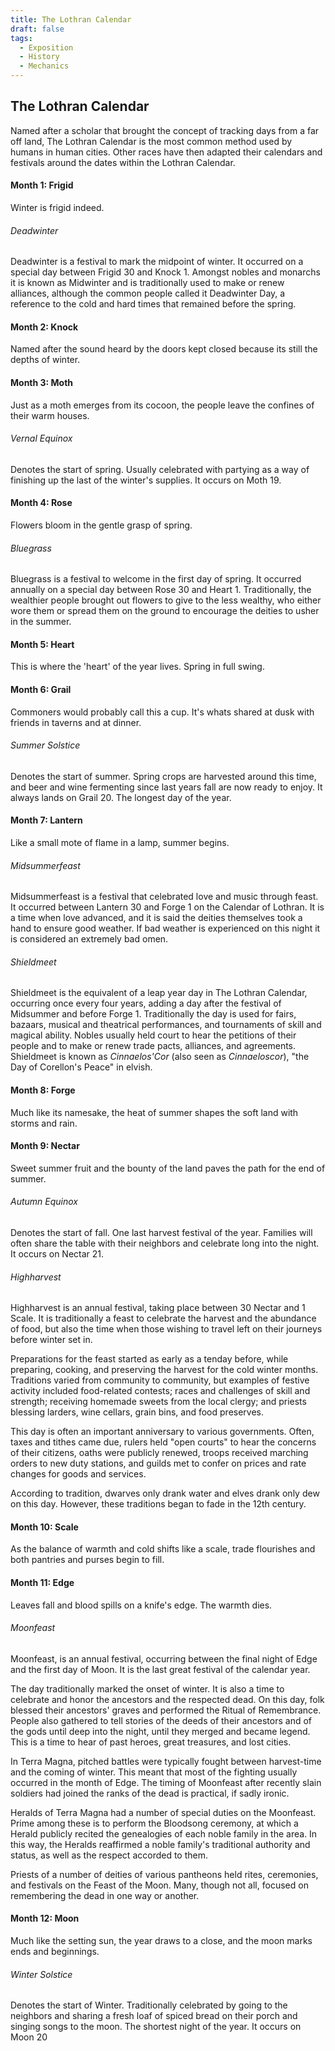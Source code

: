 ```yaml
---
title: The Lothran Calendar
draft: false
tags:
  - Exposition
  - History
  - Mechanics
---
```

## The Lothran Calendar
Named after a scholar that brought the concept of tracking days from a far off land, The Lothran Calendar is the most common method used by humans in human cities. Other races have then adapted their calendars and festivals around the dates within the Lothran Calendar.

#### Month 1: Frigid
Winter is frigid indeed.

###### Deadwinter
Deadwinter is a festival to mark the midpoint of winter. It occurred on a special day between Frigid 30 and Knock 1. Amongst nobles and monarchs it is known as Midwinter and is traditionally used to make or renew alliances, although the common people called it Deadwinter Day, a reference to the cold and hard times that remained before the spring.

#### Month 2: Knock
Named after the sound heard by the doors kept closed because its still the depths of winter.

#### Month 3: Moth
Just as a moth emerges from its cocoon, the people leave the confines of their warm houses.

###### Vernal Equinox
Denotes the start of spring. Usually celebrated with partying as a way of finishing up the last of the winter's supplies. It occurs on Moth 19.

#### Month 4: Rose
Flowers bloom in the gentle grasp of spring.

###### Bluegrass
Bluegrass is a festival to welcome in the first day of spring. It occurred annually on a special day between Rose 30 and Heart 1. Traditionally, the wealthier people brought out flowers to give to the less wealthy, who either wore them or spread them on the ground to encourage the deities to usher in the summer.

#### Month 5: Heart
This is where the 'heart' of the year lives. Spring in full swing.

#### Month 6: Grail
Commoners would probably call this a cup. It's whats shared at dusk with friends in taverns and at dinner.

###### Summer Solstice
Denotes the start of summer. Spring crops are harvested around this time, and beer and wine fermenting since last years fall are now ready to enjoy. It always lands on Grail 20. The longest day of the year.

#### Month 7: Lantern
Like a small mote of flame in a lamp, summer begins.

###### Midsummerfeast
Midsummerfeast is a festival that celebrated love and music through feast. It occurred between Lantern 30 and Forge 1 on the Calendar of Lothran. It is a time when love advanced, and it is said the deities themselves took a hand to ensure good weather. If bad weather is experienced on this night it is considered an extremely bad omen.

###### Shieldmeet
Shieldmeet is the equivalent of a leap year day in The Lothran Calendar, occurring once every four years, adding a day after the festival of Midsummer and before Forge 1. Traditionally the day is used for fairs, bazaars, musical and theatrical performances, and tournaments of skill and magical ability. Nobles usually held court to hear the petitions of their people and to make or renew trade pacts, alliances, and agreements. Shieldmeet is known as <em>Cinnaelos'Cor </em>(also seen as <em>Cinnaeloscor</em>), "the Day of Corellon's Peace" in elvish.

#### Month 8: Forge
Much like its namesake, the heat of summer shapes the soft land with storms and rain.

#### Month 9: Nectar
Sweet summer fruit and the bounty of the land paves the path for the end of summer.

###### Autumn Equinox
Denotes the start of fall. One last harvest festival of the year. Families will often share the table with their neighbors and celebrate long into the night. It occurs on Nectar 21.

###### Highharvest
Highharvest is an annual festival, taking place between 30 Nectar and 1 Scale. It is traditionally a feast to celebrate the harvest and the abundance of food, but also the time when those wishing to travel left on their journeys before winter set in.

Preparations for the feast started as early as a tenday before, while preparing, cooking, and preserving the harvest for the cold winter months. Traditions varied from community to community, but examples of festive activity included food-related contests; races and challenges of skill and strength; receiving homemade sweets from the local clergy; and priests blessing larders, wine cellars, grain bins, and food preserves.

This day is often an important anniversary to various governments. Often, taxes and tithes came due, rulers held "open courts" to hear the concerns of their citizens, oaths were publicly renewed, troops received marching orders to new duty stations, and guilds met to confer on prices and rate changes for goods and services.

According to tradition, dwarves only drank water and elves drank only dew on this day. However, these traditions began to fade in the 12th century.

#### Month 10: Scale
As the balance of warmth and cold shifts like a scale, trade flourishes and both pantries and purses begin to fill.

#### Month 11: Edge
Leaves fall and blood spills on a knife's edge. The warmth dies.

###### Moonfeast
Moonfeast, is an annual festival, occurring between the final night of Edge and the first day of Moon. It is the last great festival of the calendar year.

The day traditionally marked the onset of winter. It is also a time to celebrate and honor the ancestors and the respected dead. On this day, folk blessed their ancestors' graves and performed the Ritual of Remembrance. People also gathered to tell stories of the deeds of their ancestors and of the gods until deep into the night, until they merged and became legend. This is a time to hear of past heroes, great treasures, and lost cities.

In Terra Magna, pitched battles were typically fought between harvest-time and the coming of winter. This meant that most of the fighting usually occurred in the month of Edge. The timing of Moonfeast after recently slain soldiers had joined the ranks of the dead is practical, if sadly ironic.

Heralds of Terra Magna had a number of special duties on the Moonfeast. Prime among these is to perform the Bloodsong ceremony, at which a Herald publicly recited the genealogies of each noble family in the area. In this way, the Heralds reaffirmed a noble family's traditional authority and status, as well as the respect accorded to them.

Priests of a number of deities of various pantheons held rites, ceremonies, and festivals on the Feast of the Moon. Many, though not all, focused on remembering the dead in one way or another.

#### Month 12: Moon
Much like the setting sun, the year draws to a close, and the moon marks ends and beginnings.

###### Winter Solstice
Denotes the start of Winter. Traditionally celebrated by going to the neighbors and sharing a fresh loaf of spiced bread on their porch and singing songs to the moon. The shortest night of the year. It occurs on Moon 20